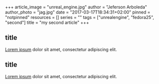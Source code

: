+++
article_image = "unreal_engine.jpg"
author = "Jeferson Arboleda"
author_photo = "jag.jpg"
date = "2017-03-17T18:34:31+02:00"
pinned = "notpinned"
resources = []
series = ""
tags = ["unrealengine", "fedora25", "second"]
title = "my second article"
+++

## title
[Lorem ipsum](http://www.lipsum.com/) dolor sit amet, consectetur adipiscing elit.
## title
[Lorem ipsum](http://www.lipsum.com/) dolor sit amet, consectetur adipiscing elit.
